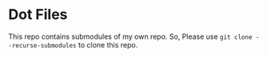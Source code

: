 # Dot Files

This repo contains submodules of my own repo. So, Please use `git clone --recurse-submodules` to clone this repo. 
